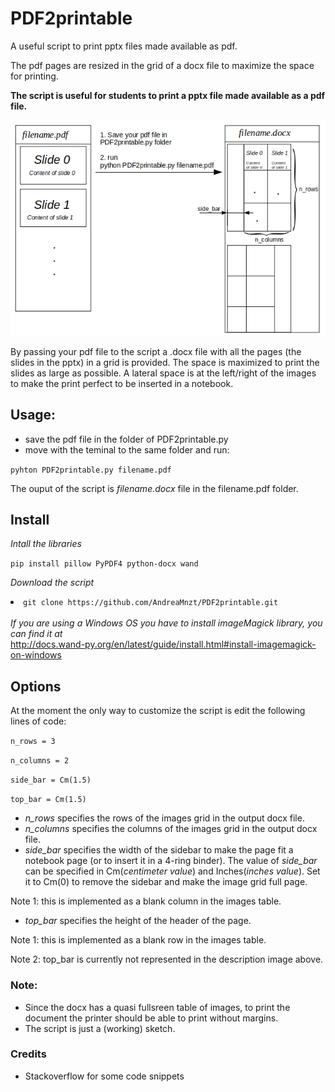 # PDF2printable
A useful script to print pptx files made available as pdf. 

The pdf pages are resized in the grid of a docx file to maximize the space for printing.

**The script is useful for students to print a pptx file made available as a pdf file.**

<img src = "images/script_description.png" width  = 1000></img>

By passing your pdf file to the script a .docx file with all the pages (the slides in the pptx) in a grid is provided.
The space is maximized to print the slides as large as possible.
A lateral space is at the left/right of the images to make the print perfect to be inserted in a notebook. 

## Usage:
- save the pdf file in the folder of PDF2printable.py
- move with the teminal to the same folder and run:

<code>pyhton PDF2printable.py filename.pdf </code>

The ouput of the script is _filename.docx_ file in the filename.pdf folder.

## Install
<em>Intall the libraries</em>

<code>pip install pillow PyPDF4 python-docx wand</code>

<em>Download the script</em>
<li><code>git clone https://github.com/AndreaMnzt/PDF2printable.git</code></li>
<br>
<em>If you are using a Windows OS you have to install imageMagick library, you can find it at</em><br>
<a href='http://docs.wand-py.org/en/latest/guide/install.html#install-imagemagick-on-windows'> http://docs.wand-py.org/en/latest/guide/install.html#install-imagemagick-on-windows </a>
 
 
## Options
At the moment the only way to customize the script is edit the following lines of code:

<code>n_rows = 3</code>

<code>n_columns = 2</code>

<code>side_bar = Cm(1.5)</code>

<code>top_bar = Cm(1.5)</code>

- _n_rows_ specifies the rows of the images grid in the output docx file.
- _n_columns_ specifies the columns of the images grid in the output docx file.
- _side_bar_ specifies the width of the sidebar to make the page fit a notebook page (or to insert it in a 4-ring binder).
The value of _side_bar_ can be specified in Cm(_centimeter value_) and Inches(_inches value_). Set it to Cm(0) to remove the sidebar and make the image grid full page. 

Note 1: this is implemented as a blank column in the images table.
- _top_bar_ specifies the height of the header of the page. 

Note 1: this is implemented as a blank row in the images table.

Note 2: top_bar is currently not represented in the description image above.
### Note:
- Since the docx has a quasi fullsreen table of images, to print the document the printer should be able to print without margins.
- The script is just a (working) sketch.

### Credits
- Stackoverflow for some code snippets
